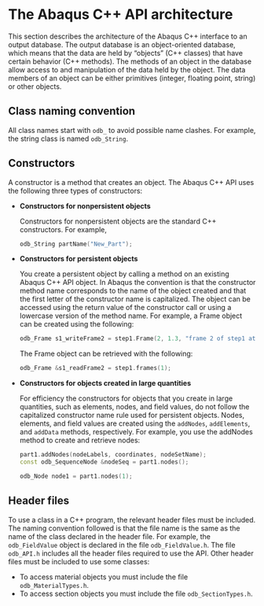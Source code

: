 # The Abaqus C++ API architecture

This section describes the architecture of the Abaqus C++ interface to an output database. The output database is an object-oriented database, which means that the data are held by “objects” (C++ classes) that have certain behavior (C++ methods). The methods of an object in the database allow access to and manipulation of the data held by the object. The data members of an object can be either primitives (integer, floating point, string) or other objects.

## Class naming convention

All class names start with `odb_` to avoid possible name clashes. For example, the string class is named `odb_String`.

## Constructors

A constructor is a method that creates an object. The Abaqus C++ API uses the following three types of constructors:

- **Constructors for nonpersistent objects**

  Constructors for nonpersistent objects are the standard C++ constructors. For example,

  ```c++
  odb_String partName("New_Part");
  ```

- **Constructors for persistent objects**

  You create a persistent object by calling a method on an existing Abaqus C++ API object. In Abaqus the convention is that the constructor method name corresponds to the name of the object created and that the first letter of the constructor name is capitalized. The object can be accessed using the return value of the constructor call or using a lowercase version of the method name. For example, a Frame object can be created using the following:

  ```c++
  odb_Frame s1_writeFrame2 = step1.Frame(2, 1.3, "frame 2 of step1 at time 1.3");
  ```

  The Frame object can be retrieved with the following:

  ```c++
  odb_Frame &s1_readFrame2 = step1.frames(1);
  ```

- **Constructors for objects created in large quantities**

  For efficiency the constructors for objects that you create in large quantities, such as elements, nodes, and field values, do not follow the capitalized constructor name rule used for persistent objects. Nodes, elements, and field values are created using the `addNodes`, `addElements`, and `addData` methods, respectively. For example, you use the addNodes method to create and retrieve nodes:

  ```c++
  part1.addNodes(nodeLabels, coordinates, nodeSetName);
  const odb_SequenceNode &nodeSeq = part1.nodes();

  odb_Node node1 = part1.nodes(1);
  ```

## Header files

To use a class in a C++ program, the relevant header files must be included. The naming convention followed is that the file name is the same as the name of the class declared in the header file. For example, the `odb_FieldValue` object is declared in the file `odb_FieldValue.h`. The file `odb_API.h` includes all the header files required to use the API. Other header files must be included to use some classes:

- To access material objects you must include the file `odb_MaterialTypes.h`.
- To access section objects you must include the file `odb_SectionTypes.h`.
